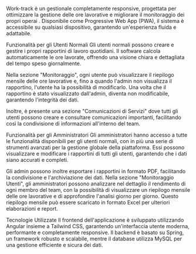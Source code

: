 Work-track è un gestionale completamente responsive, progettata per ottimizzare la gestione delle ore lavorative e migliorare il monitoraggio dei propri operai . Disponibile come Progressive Web App (PWA), il sistema è accessibile su qualsiasi dispositivo, garantendo un'esperienza fluida e adattabile.

Funzionalità per gli Utenti Normali
Gli utenti normali possono creare e gestire i propri rapportini di lavoro quotidiani. Il software calcola automaticamente le ore lavorate, offrendo una visione chiara e dettagliata del tempo speso giornalmente.

Nella sezione "Monitoraggio", ogni utente può visualizzare il riepilogo mensile delle ore lavorative e, fino a quando l'admin non visualizza il rapportino, l'utente ha la possibilità di modificarlo. Una volta che il rapportino è stato visualizzato dall'admin, diventa non modificabile, garantendo l'integrità dei dati.

Inoltre, è presente una sezione "Comunicazioni di Servizi" dove tutti gli utenti possono creare e consultare comunicazioni importanti, facilitando così la condivisione di informazioni all'interno del team.

Funzionalità per gli Amministratori
Gli amministratori hanno accesso a tutte le funzionalità disponibili per gli utenti normali, con in più una serie di strumenti avanzati per la gestione globale della piattaforma. Essi possono visualizzare e modificare i rapportini di tutti gli utenti, garantendo che i dati siano accurati e completi.

Gli admin possono inoltre esportare i rapportini in formato PDF, facilitando la condivisione e l'archiviazione dei dati. Nella sezione "Monitoraggio Utenti", gli amministratori possono analizzare nel dettaglio il rendimento di ogni membro del team, con la possibilità di visualizzare un riepilogo mensile delle ore lavorative e di approfondire l'analisi giorno per giorno. Questo riepilogo mensile può essere scaricato in formato Excel per ulteriori elaborazioni e report.

Tecnologie Utilizzate
Il frontend dell'applicazione è sviluppato utilizzando Angular insieme a Tailwind CSS, garantendo un'interfaccia utente moderna, performante e completamente responsive. Il backend è basato su Spring, un framework robusto e scalabile, mentre il database utilizza MySQL per una gestione efficiente e sicura dei dati.

